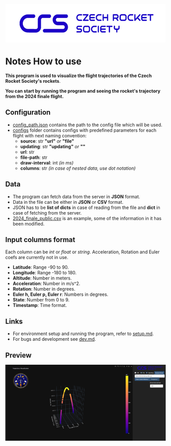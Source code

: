 <img src="scripts\assets\crs_logo.png" alt="CRS Logo" style="height: 120px;">

# Notes How to use
**This program is used to visualize the flight trajectories of the Czech Rocket Society's rockets**.

**You can start by running the program and seeing the rocket's trajectory from the 2024 finale flight.**

## Configuration
- [config_path.json](configs/config_path.json) contains the path to the config file which will be used.
- [configs](configs) folder contains configs with predefined parameters for each flight with next naming convention:
    - **source**: str **"url"** *or* **"file"**
    - **updating**: str **"updating"** *or* **""**
    - **url**: str
    - **file-path**: str
    - **draw-interval**: int *(in ms)*
    - **columns**: str *(in case of nested data, use dot notation)*

## Data
- The program can fetch data from the server in **JSON** format.
- Data in the file can be either in **JSON** or **CSV** format.
- JSON has to be **list of dicts** in case of reading from the file and **dict** in case of fetching from the server.
- [2024_finale_public.csv](data/2024_finale_public.csv) is an example, some of the information in it has been modified.

## Input columns format
Each column can be *int* or *float* or *string*. Acceleration, Rotation and Euler coefs are currently not in use.
- **Latitude**: Range -90 to 90.
- **Longitude**: Range -180 to 180.
- **Altitude**: Number in meters.
- **Acceleration**: Number in m/s^2.
- **Rotation**: Number in degrees.
- **Euler h, Euler p, Euler r**: Numbers in degrees.
- **State**: Number from 0 to 9.
- **Timestamp**: Time format.

## Links
- For environment setup and running the program, refer to [setup.md](setup.md).
- For bugs and development see [dev.md](dev.md).

## Preview
<img src="scripts\assets\preview.png" alt="Preview Screenshot">
